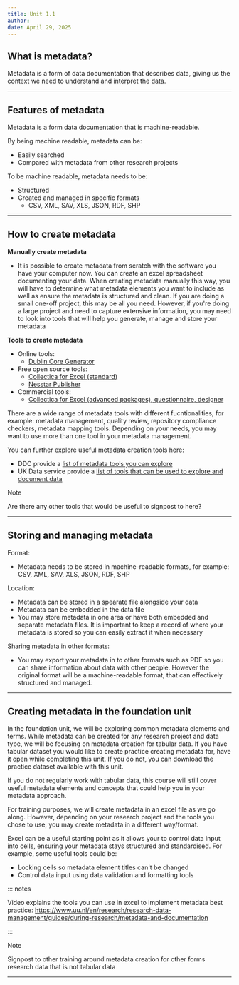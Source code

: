 ```yaml
---
title: Unit 1.1
author: 
date: April 29, 2025
---
```

## What is metadata?

Metadata is a form of data documentation that describes data, giving us the context we need to understand and interpret the data.

---
## Features of metadata

Metadata is a form data documentation that is machine-readable.

By being machine readable, metadata can be:
- Easily searched
- Compared with metadata from other research projects

To be machine readable, metadata needs to be:
- Structured 
- Created and managed in specific formats
  - CSV, XML, SAV, XLS, JSON, RDF, SHP

---
## How to create metadata

**Manually create metadata**
  - It is possible to create metadata from scratch with the software you have your computer now. You can create an excel spreadsheet documenting your data. When creating metadata manually this way, you will have to determine what metadata elements you want to include as well as ensure the metadata is structured and clean. If you are doing a small one-off project, this may be all you need. However, if you're doing a large project and need to capture extensive information, you may need to look into tools that will help you generate, manage and store your metadata
  

**Tools to create metadata**
  - Online tools:
    - [Dublin Core Generator](https://nsteffel.github.io/dublin_core_generator/index.html)
  - Free open source tools:
    - [Collectica for Excel (standard)](https://www.colectica.com/software/colecticaforexcel/)
    - [Nesstar Publisher](https://www.ihsn.org/software/ddi-metadata-editor)
  - Commercial tools:
    - [Collectica for Excel (advanced packages), questionnaire, designer](https://www.colectica.com/software/)
   
There are a wide range of metadata tools with different fucntionalities, for example: metadata management, quality review, repository compliance checkers, metadata mapping tools. Depending on your needs, you may want to use more than one tool in your metadata management.

You can further explore useful metadata creation tools here: 
- DDC provide a [list of metadata tools you can explore](https://www.dcc.ac.uk/guidance/standards/metadata/tools)
- UK Data service provide a [list of tools that can be used to explore and document data](https://ukdataservice.ac.uk/help/exploring-data/uk-data-service-online-tools-for-exploring-data/)

>[!NOTE]
> Are there any other tools that would be useful to signpost to here?

---
## Storing and managing metadata

Format:
- Metadata needs to be stored in machine-readable formats, for example: CSV, XML, SAV, XLS, JSON, RDF, SHP

Location:
- Metadata can be stored in a spearate file alongside your data
- Metadata can be embedded in the data file
- You may store metadata in one area or have both embedded and separate metadata files. It is important to keep a record of where your metadata is stored so you can easily extract it when necessary

Sharing metadata in other formats:
- You may export your metadata in to other formats such as PDF so you can share information about data with other people. However the original format will be a machine-readable format, that can effectively structured and managed.

---
## Creating metadata in the foundation unit

In the foundation unit, we will be exploring common metadata elements and terms. While metadata can be created for any research project and data type, we will be focusing on metadata creation for tabular data. If you have tabular dataset you would like to create practice creating metadata for, have it open while completing this unit. If you do not, you can download the practice dataset available with this unit.

If you do not regularly work with tabular data, this course will still cover useful metadata elements and concepts that could help you in your metadata approach.

For training purposes, we will create metadata in an excel file as we go along. However, depending on your research project and the tools you chose to use, you may create metadata in a different way/format.

Excel can be a useful starting point as it allows your to control data input into cells, ensuring your metadata stays structured and standardised.
For example, some useful tools could be:

- Locking cells so metadata element titles can't be changed
- Control data input using data validation and formatting tools

::: notes

Video explains the tools you can use in excel to implement metadata best practice: https://www.uu.nl/en/research/research-data-management/guides/during-research/metadata-and-documentation

:::

>[!NOTE]
> Signpost to other training around metadata creation for other forms research data that is not tabular data 

---

